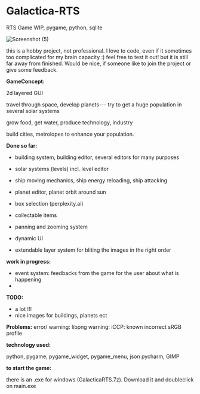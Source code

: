 # Galactica-RTS

RTS Game WIP, pygame, python, sqlite

![Screenshot (5)](https://github.com/sevi78/Galactica-RTS_zoomable1.1/blob/Galactica-RTS_zoomable1.1/Screenshot%20(5).png)

this is a hobby project, not professional. I love to code, even if it sometimes too complicated for my brain capacity :)
feel free to test it out! but it is still far away from finished.
Would be nice, if someone like to join the project or give some feedback.

**GameConcept:**

2d layered GUI

travel through space, develop planets--- try to get a huge population in several solar systems

grow food, get water, produce technology, industry

build cities, metrolopes to enhance your population.

**Done so far:**

- building system, building editor, several editors for many purposes
- solar systems (levels) incl. level editor
- ship moving mechanics, ship energy reloading, ship attacking 
- planet editor, planet orbit around sun
- box selection (perplexity.ai)

- collectable items
- panning and zooming system
- dynamic UI
- extendable layer system for bliting the images in the right order

**work in progress:**
- event system: feedbacks from the game for the user about what is happening
- 
**TODO:**

- a lot !!!
- nice images for buildings, planets ect

**Problems:**
error/ warning:
libpng warning: iCCP: known incorrect sRGB profile

**technology used:**

python, pygame, pygame_widget, pygame_menu, json
pycharm, GIMP

**to start the game:**

there is an .exe for windows (GalacticaRTS.7z). Download it and doubleclick on main.exe
